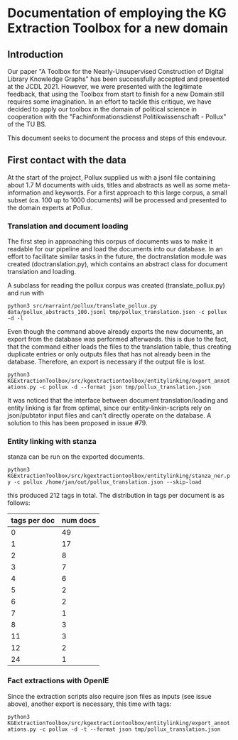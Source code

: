 # Documentation of employing the KG Extraction Toolbox for a new domain

## Introduction
Our paper "A Toolbox for the Nearly-Unsupervised Construction of Digital Library Knowledge Graphs" has been successfully accepted and presented at the JCDL 2021. However, we were presented with the legitimate feedback, that using the Toolbox from start to finish for a new Domain still requires some imagination. In an effort to tackle this critique, we have decided to apply our toolbox in the domain of political science in cooperation with the "Fachinformationsdienst Politikwissenschaft - Pollux" of the TU BS.

This document seeks to document the process and steps of this endevour.

## First contact with the data

At the start of the project, Pollux supplied us with a jsonl file containing about 1.7 M documents with uids, titles and abstracts as well as some meta-information and keywords. For a first approach to this large corpus, a small subset (ca. 100 up to 1000 documents) will be processed and presented to the domain experts at Pollux.

### Translation and document loading
The first step in approaching this corpus of documents was to make it readable for our pipeline and load the documents into our database. In an effort to facilitate similar tasks in the future, the doctranslation module was created (doctranslation.py), which contains an abstract class for document translation and loading.

A subclass for reading the pollux corpus was created (translate_pollux.py) and run with

`python3 src/narraint/pollux/translate_pollux.py data/pollux_abstracts_100.jsonl tmp/pollux_translation.json -c pollux -d -l`

Even though the command above already exports the new documents, an export from the database was performed afterwards. this is due to the fact, that the command either loads the files to the translation table, thus creating duplicate entries or only outputs files that has not already been in the database. Therefore, an export is necessary if the output file is lost.

`python3 KGExtractionToolbox/src/kgextractiontoolbox/entitylinking/export_annotations.py -c pollux -d --format json tmp/pollux_translation.json`

It was noticed that the interface between document translation/loading and entity linking is far from optimal, since our entity-linkin-scripts rely on json/pubtator input files and can't directly operate on the database. A solution to this has been proposed in issue #79.

### Entity linking with stanza
stanza can be run on the exported documents.

`python3 KGExtractionToolbox/src/kgextractiontoolbox/entitylinking/stanza_ner.py -c pollux /home/jan/out/pollux_translation.json --skip-load`

this produced 212 tags in total. The distribution in tags per document is as follows:

|tags per doc|num docs|
|------------|--------|
|0           |49      |
|1           |17      |
|2           |8       |
|3           |7       |
|4           |6       |
|5           |2       |
|6           |2       |
|7           |1       |
|8           |3       |
|11          |3       |
|12          |2       |
|24          |1       |

### Fact extractions with OpenIE

Since the extraction scripts also require json files as inputs (see issue above), another export is necessary, this time with tags:

`python3 KGExtractionToolbox/src/kgextractiontoolbox/entitylinking/export_annotations.py -c pollux -d -t --format json tmp/pollux_translation.json`


